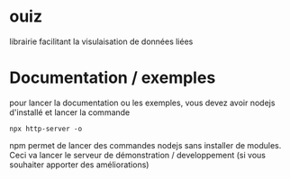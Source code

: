 # ouiz
librairie facilitant la visulaisation de données liées

# Documentation / exemples
pour lancer la documentation ou les exemples, vous devez avoir nodejs d'installé et lancer la commande
```
npx http-server -o
```

npm permet de lancer des commandes nodejs sans installer de modules. Ceci va lancer le serveur de démonstration / developpement (si vous souhaiter apporter des améliorations)

